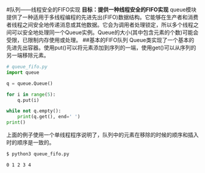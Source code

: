 #队列——线程安全的FIFO实现
**目标：提供一种线程安全的FIFO实现**
queue模块提供了一种适用于多线程编程的先进先出(FIFO)数据结构。它能够在生产者和消费者线程之间安全地传递消息或其他数据。它会为调用者处理锁定，所以多个线程之间可以安全地处理同一个Queue实例。Queue的大小(其中包含元素的个数)可能会受限，已限制内存使用或处理。
##基本的FIFO队列
Queue类实现了一个基本的先进先出容器。使用put()可以将元素添加到序列的一端，使用get()可以从序列的另一端移除元素。
```python
# queue_fifo.py
import queue

q = queue.Queue()

for i in range(5):
    q.put(i)

while not q.empty():
    print(q.get(), end=' ')
print()
```
上面的例子使用一个单线程程序说明了，队列中的元素在移除的时候的顺序和插入时的顺序是一致的。
```bash
$ python3 queue_fifo.py

0 1 2 3 4
```








